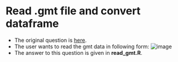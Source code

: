 # Read .gmt file and convert dataframe
- The original question is [here](https://bioinformatics.stackexchange.com/questions/5400/how-to-convert-data-in-gmt-format-to-dataframe/5403#5403).
- The user wants to read the gmt data in following form: ![image](https://i.stack.imgur.com/4f5qp.png)
- The answer to this question is given in **read_gmt.R**.

